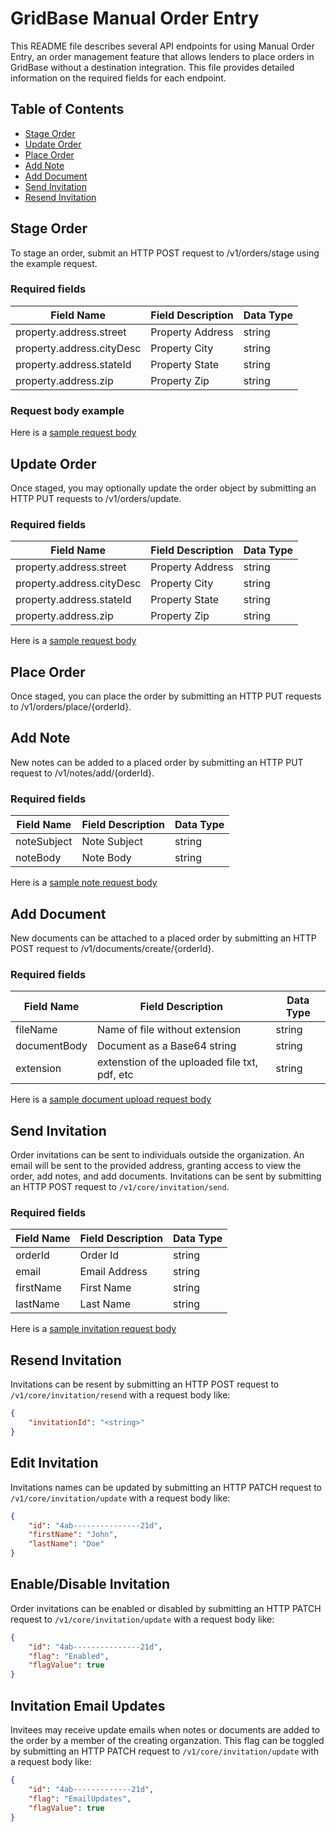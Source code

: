 # GridBase Manual Order Entry

This README file describes several API endpoints for using Manual Order Entry, an order management feature that allows lenders to place orders in GridBase without a destination integration. This file provides detailed information on the required fields for each endpoint.


## Table of Contents

- [Stage Order](#stage-order)
- [Update Order](#update-order)
- [Place Order](#place-order)
- [Add Note](#add-note)
- [Add Document](#add-document)
- [Send Invitation](#send-invitation)
- [Resend Invitation](#resend-invitation)


## Stage Order
To stage an order, submit an HTTP POST request to /v1/orders/stage using the example request.

### Required fields

| Field Name | Field Description | Data Type |
|---|---|---|
| property.address.street | Property Address | string |
| property.address.cityDesc | Property City | string |
| property.address.stateId | Property State | string |
| property.address.zip | Property Zip | string |

### Request body example

Here is a [sample request body](sample/order.json)


## Update Order
Once staged, you may optionally update the order object by submitting an HTTP PUT requests to /v1/orders/update.

### Required fields
| Field Name | Field Description | Data Type |
|---|---|---|
| property.address.street | Property Address | string |
| property.address.cityDesc | Property City | string |
| property.address.stateId | Property State | string |
| property.address.zip | Property Zip | string |


Here is a [sample request body](sample/order.json)


## Place Order
Once staged, you can place the order by submitting an HTTP PUT requests to /v1/orders/place/{orderId}.


## Add Note
New notes can be added to a placed order by submitting an HTTP PUT request to /v1/notes/add/{orderId}.

### Required fields
| Field Name | Field Description | Data Type |
|---|---|---|
| noteSubject | Note Subject | string |
| noteBody | Note Body | string |

Here is a [sample note request body](sample/note.json)


## Add Document
New documents can be attached to a placed order by submitting an HTTP POST request to /v1/documents/create/{orderId}.

### Required fields
| Field Name | Field Description | Data Type |
|---|---|---|
| fileName | Name of file without extension | string |
| documentBody | Document as a Base64 string | string |
| extension | extenstion of the uploaded file txt, pdf, etc | string |

Here is a [sample document upload request body](sample/document.json)


## Send Invitation
Order invitations can be sent to individuals outside the organization.  An email will be sent to the provided address, granting access to view the order, add notes, and add documents.  Invitations can be sent by submitting an HTTP POST request to `/v1/core/invitation/send`.

### Required fields
| Field Name | Field Description | Data Type |
|---|---|---|
| orderId | Order Id | string |
| email | Email Address | string |
| firstName | First Name | string |
| lastName | Last Name | string |

Here is a [sample invitation request body](sample/note.json)


## Resend Invitation
Invitations can be resent by submitting an HTTP POST request to `/v1/core/invitation/resend` with a request body like:

```json
{
    "invitationId": "<string>"
}
```


## Edit Invitation
Invitations names can be updated by submitting an HTTP PATCH request to `/v1/core/invitation/update` with a request body like:

```json
{
    "id": "4ab---------------21d",
    "firstName": "John",
    "lastName": "Doe"
}
```


## Enable/Disable Invitation
Order invitations can be enabled or disabled by submitting an HTTP PATCH request to `/v1/core/invitation/update` with a request body like:

```json
{
    "id": "4ab---------------21d",
    "flag": "Enabled",
    "flagValue": true
}
```


## Invitation Email Updates
Invitees may receive update emails when notes or documents are added to the order by a member of the creating organzation.  This flag can
be toggled by submitting an HTTP PATCH request to `/v1/core/invitation/update` with a request body like:

```json
{
    "id": "4ab-------------21d",
    "flag": "EmailUpdates",
    "flagValue": true
}
```
